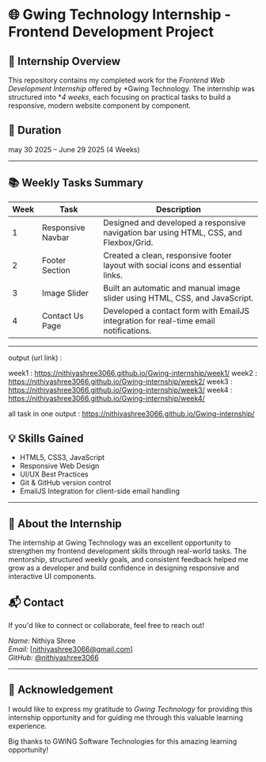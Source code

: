 # 🌐 Gwing Technology Internship - Frontend Development Project

## 📝 Internship Overview

This repository contains my completed work for the *Frontend Web Development Internship* offered by *Gwing Technology.
The internship was structured into **4 weeks*, each focusing on practical tasks to build a responsive, modern website component by component.

## 📆 Duration

may 30 2025 – June 29 2025 (4 Weeks)

---

## 📚 Weekly Tasks Summary

| Week | Task           | Description                                                                               |
|------|----------------|-----------------------------------------------------------------------------------------  |
| 1    | Responsive Navbar | Designed and developed a  responsive navigation bar using HTML, CSS, and Flexbox/Grid. |
| 2    | Footer Section     | Created a clean, responsive footer layout with social icons and essential links.      |
| 3    | Image Slider       | Built an automatic and manual image slider using HTML, CSS, and JavaScript.           |
| 4    | Contact Us Page    | Developed a contact form with EmailJS integration for real-time email notifications.  |

---



output (url link) :

week1 : https://nithiyashree3066.github.io/Gwing-internship/week1/
week2 : https://nithiyashree3066.github.io/Gwing-internship/week2/
week3 : https://nithiyashree3066.github.io/Gwing-internship/week3/
week4 : https://nithiyashree3066.github.io/Gwing-internship/week4/


all task in one output :  https://nithiyashree3066.github.io/Gwing-internship/


## 💡 Skills Gained

- HTML5, CSS3, JavaScript
- Responsive Web Design 
- UI/UX Best Practices
- Git & GitHub version control
- EmailJS Integration for client-side email handling

---

## 🌟 About the Internship

The internship at Gwing Technology was an excellent opportunity to strengthen my frontend development skills through real-world tasks. The mentorship, structured weekly goals, and consistent feedback helped me grow as a developer and build confidence in designing responsive and interactive UI components.


## 📬 Contact

If you'd like to connect or collaborate, feel free to reach out!

*Name:* Nithiya Shree  
*Email:* [nithiyashree3066@gmail.com]  
*GitHub:* [@nithiyashree3066](https://github.com/nithiyashree3066)

---

## 📌 Acknowledgement

I would like to express my gratitude to *Gwing Technology* for providing this internship opportunity and for guiding me through this valuable learning experience.


Big thanks to GWING Software Technologies for this amazing learning opportunity!










